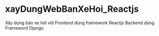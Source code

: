 # xayDungWebBanXeHoi_Reactjs
Xây dựng bán xe hơi với Frontend dùng framework Reactjs Backend dùng Frameword Django

